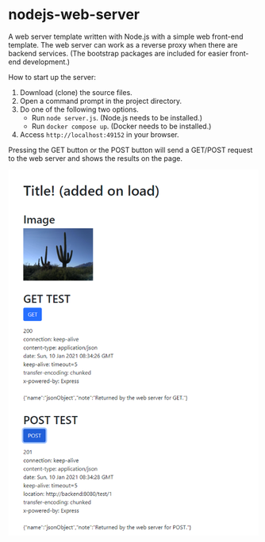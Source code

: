 # nodejs-web-server
A web server template written with Node.js with a simple web front-end template. The web server can work as a reverse proxy when there are backend services. (The bootstrap packages are included for easier front-end development.)

How to start up the server:

1. Download (clone) the source files.
2. Open a command prompt in the project directory.
3. Do one of the following two options.
    - Run `node server.js`. (Node.js needs to be installed.)
    - Run `docker compose up`. (Docker needs to be installed.)
4. Access `http://localhost:49152` in your browser.

Pressing the GET button or the POST button will send a GET/POST request to the web server and shows the results on the page.

![front end](docs/example.PNG)
